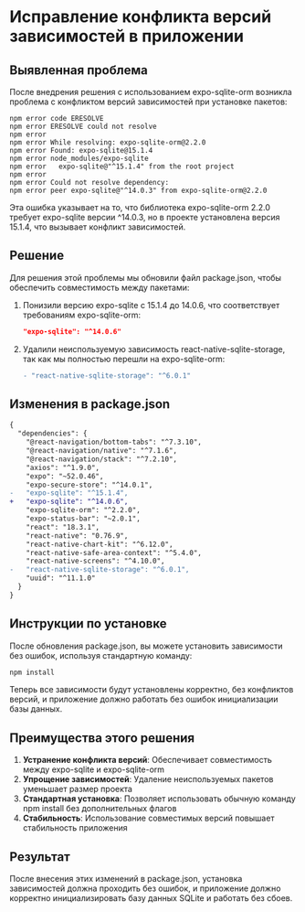 # Исправление конфликта версий зависимостей в приложении

## Выявленная проблема

После внедрения решения с использованием expo-sqlite-orm возникла проблема с конфликтом версий зависимостей при установке пакетов:

```
npm error code ERESOLVE
npm error ERESOLVE could not resolve
npm error
npm error While resolving: expo-sqlite-orm@2.2.0
npm error Found: expo-sqlite@15.1.4
npm error node_modules/expo-sqlite
npm error   expo-sqlite@"^15.1.4" from the root project
npm error
npm error Could not resolve dependency:
npm error peer expo-sqlite@"^14.0.3" from expo-sqlite-orm@2.2.0
```

Эта ошибка указывает на то, что библиотека expo-sqlite-orm 2.2.0 требует expo-sqlite версии ^14.0.3, но в проекте установлена версия 15.1.4, что вызывает конфликт зависимостей.

## Решение

Для решения этой проблемы мы обновили файл package.json, чтобы обеспечить совместимость между пакетами:

1. Понизили версию expo-sqlite с 15.1.4 до 14.0.6, что соответствует требованиям expo-sqlite-orm:
   ```json
   "expo-sqlite": "^14.0.6"
   ```

2. Удалили неиспользуемую зависимость react-native-sqlite-storage, так как мы полностью перешли на expo-sqlite-orm:
   ```diff
   - "react-native-sqlite-storage": "^6.0.1"
   ```

## Изменения в package.json

```diff
{
  "dependencies": {
    "@react-navigation/bottom-tabs": "^7.3.10",
    "@react-navigation/native": "^7.1.6",
    "@react-navigation/stack": "^7.2.10",
    "axios": "^1.9.0",
    "expo": "~52.0.46",
    "expo-secure-store": "^14.0.1",
-   "expo-sqlite": "^15.1.4",
+   "expo-sqlite": "^14.0.6",
    "expo-sqlite-orm": "^2.2.0",
    "expo-status-bar": "~2.0.1",
    "react": "18.3.1",
    "react-native": "0.76.9",
    "react-native-chart-kit": "^6.12.0",
    "react-native-safe-area-context": "^5.4.0",
    "react-native-screens": "^4.10.0",
-   "react-native-sqlite-storage": "^6.0.1",
    "uuid": "^11.1.0"
  }
}
```

## Инструкции по установке

После обновления package.json, вы можете установить зависимости без ошибок, используя стандартную команду:

```bash
npm install
```

Теперь все зависимости будут установлены корректно, без конфликтов версий, и приложение должно работать без ошибок инициализации базы данных.

## Преимущества этого решения

1. **Устранение конфликта версий**: Обеспечивает совместимость между expo-sqlite и expo-sqlite-orm
2. **Упрощение зависимостей**: Удаление неиспользуемых пакетов уменьшает размер проекта
3. **Стандартная установка**: Позволяет использовать обычную команду npm install без дополнительных флагов
4. **Стабильность**: Использование совместимых версий повышает стабильность приложения

## Результат

После внесения этих изменений в package.json, установка зависимостей должна проходить без ошибок, и приложение должно корректно инициализировать базу данных SQLite и работать без сбоев.
